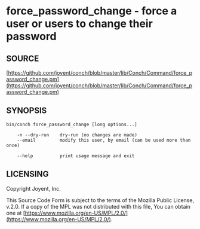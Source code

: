 # force\_password\_change - force a user or users to change their password

## SOURCE

[https://github.com/joyent/conch/blob/master/lib/Conch/Command/force_password_change.pm](https://github.com/joyent/conch/blob/master/lib/Conch/Command/force_password_change.pm)

## SYNOPSIS

```
bin/conch force_password_change [long options...]

    -n --dry-run    dry-run (no changes are made)
    --email         modify this user, by email (can be used more than once)

    --help          print usage message and exit
```

## LICENSING

Copyright Joyent, Inc.

This Source Code Form is subject to the terms of the Mozilla Public License,
v.2.0. If a copy of the MPL was not distributed with this file, You can obtain
one at [https://www.mozilla.org/en-US/MPL/2.0/](https://www.mozilla.org/en-US/MPL/2.0/).
